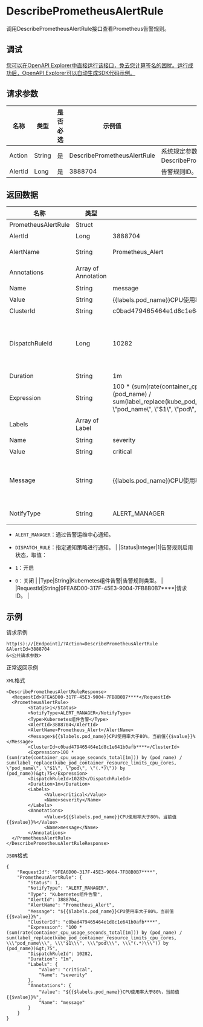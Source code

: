 # DescribePrometheusAlertRule

调用DescribePrometheusAlertRule接口查看Prometheus告警规则。

## 调试

[您可以在OpenAPI Explorer中直接运行该接口，免去您计算签名的困扰。运行成功后，OpenAPI Explorer可以自动生成SDK代码示例。](https://api.aliyun.com/#product=ARMS&api=DescribePrometheusAlertRule&type=RPC&version=2019-08-08)

## 请求参数

|名称|类型|是否必选|示例值|描述|
|--|--|----|---|--|
|Action|String|是|DescribePrometheusAlertRule|系统规定参数。取值：DescribePrometheusAlertRule。 |
|AlertId|Long|是|3888704|告警规则ID。 |

## 返回数据

|名称|类型|示例值|描述|
|--|--|---|--|
|PrometheusAlertRule|Struct| |返回结构体。 |
|AlertId|Long|3888704|告警规则ID。 |
|AlertName|String|Prometheus\_Alert|告警规则名称。 |
|Annotations|Array of Annotation| |告警规则的注释。 |
|Name|String|message|注释的名称。 |
|Value|String|$\{\{$labels.pod\_name\}\}CPU使用率大于80%，当前值\{\{$value\}\}%|注释的值。 |
|ClusterId|String|c0bad479465464e1d8c1e641b0afb\*\*\*\*|集群ID。 |
|DispatchRuleId|Long|10282|通知策略ID，当**NotifyType**指定为`DISPATCH_RULE`时显示此参数。 |
|Duration|String|1m|持续时间。 |
|Expression|String|100 \* \(sum\(rate\(container\_cpu\_usage\_seconds\_total\[1m\]\)\) by \(pod\_name\) / sum\(label\_replace\(kube\_pod\_container\_resource\_limits\_cpu\_cores, \\"pod\_name\\", \\"$1\\", \\"pod\\", \\"\(.\*\)\\"\)\) by \(pod\_name\)\)\>75|告警表达式。 |
|Labels|Array of Label| |告警规则的标签。 |
|Name|String|severity|标签的名称。 |
|Value|String|critical|标签的值。 |
|Message|String|$\{\{$labels.pod\_name\}\}CPU使用率大于80%，当前值\{\{$value\}\}%|告警通知消息，支持按照\{\{$labels.xxx\}\}格式来引用标签。 |
|NotifyType|String|ALERT\_MANAGER|通知类型， 取值：

 -   `ALERT_MANAGER`：通过告警运维中心通知。
-   `DISPATCH_RULE`：指定通知策略进行通知。 |
|Status|Integer|1|告警规则启用状态，取值：

 -   `1`：开启
-   `0`：关闭 |
|Type|String|Kubernetes组件告警|告警规则类型。 |
|RequestId|String|9FEA6D00-317F-45E3-9004-7FB8B0B7\*\*\*\*|请求ID。 |

## 示例

请求示例

```
http(s)://[Endpoint]/?Action=DescribePrometheusAlertRule
&AlertId=3888704
&<公共请求参数>
```

正常返回示例

`XML`格式

```
<DescribePrometheusAlertRuleResponse>
  <RequestId>9FEA6D00-317F-45E3-9004-7FB8B0B7****</RequestId>
  <PrometheusAlertRule>
        <Status>1</Status>
        <NotifyType>ALERT_MANAGER</NotifyType>
        <Type>Kubernetes组件告警</Type>
        <AlertId>3888704</AlertId>
        <AlertName>Prometheus_Alert</AlertName>
        <Message>${{$labels.pod_name}}CPU使用率大于80%，当前值{{$value}}%</Message>
        <ClusterId>c0bad479465464e1d8c1e641b0afb****</ClusterId>
        <Expression>100 * (sum(rate(container_cpu_usage_seconds_total[1m])) by (pod_name) / sum(label_replace(kube_pod_container_resource_limits_cpu_cores, \"pod_name\", \"$1\", \"pod\", \"(.*)\")) by (pod_name))&gt;75</Expression>
        <DispatchRuleId>10282</DispatchRuleId>
        <Duration>1m</Duration>
        <Labels>
              <Value>critical</Value>
              <Name>severity</Name>
        </Labels>
        <Annotations>
              <Value>${{$labels.pod_name}}CPU使用率大于80%，当前值{{$value}}%</Value>
              <Name>message</Name>
        </Annotations>
  </PrometheusAlertRule>
</DescribePrometheusAlertRuleResponse>
```

`JSON`格式

```
{
    "RequestId": "9FEA6D00-317F-45E3-9004-7FB8B0B7****",
    "PrometheusAlertRule": {
        "Status": 1,
        "NotifyType": "ALERT_MANAGER",
        "Type": "Kubernetes组件告警",
        "AlertId": 3888704,
        "AlertName": "Prometheus_Alert",
        "Message": "${{$labels.pod_name}}CPU使用率大于80%，当前值{{$value}}%",
        "ClusterId": "c0bad479465464e1d8c1e641b0afb****",
        "Expression": "100 * (sum(rate(container_cpu_usage_seconds_total[1m])) by (pod_name) / sum(label_replace(kube_pod_container_resource_limits_cpu_cores, \\\"pod_name\\\", \\\"$1\\\", \\\"pod\\\", \\\"(.*)\\\")) by (pod_name))&gt;75",
        "DispatchRuleId": 10282,
        "Duration": "1m",
        "Labels": {
            "Value": "critical",
            "Name": "severity"
        },
        "Annotations": {
            "Value": "${{$labels.pod_name}}CPU使用率大于80%，当前值{{$value}}%",
            "Name": "message"
        }
    }
}
```

